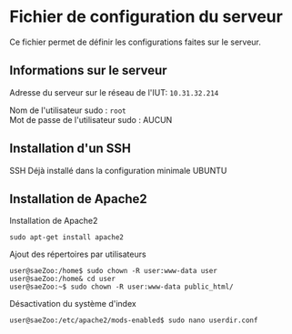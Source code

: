 # Fichier de configuration du serveur

Ce fichier permet de définir les configurations faites sur le serveur.

## Informations sur le serveur

Adresse du serveur sur le réseau de l'IUT: `10.31.32.214`

Nom de l'utilisateur sudo : `root`  
Mot de passe de l'utilisateur sudo : AUCUN

## Installation d'un SSH

SSH Déjà installé dans la configuration minimale UBUNTU

## Installation de Apache2

Installation de Apache2

```terminal
sudo apt-get install apache2
```

Ajout des répertoires par utilisateurs

```
user@saeZoo:/home$ sudo chown -R user:www-data user
user@saeZoo:/home& cd user
user@saeZoo:~$ sudo chown -R user:www-data public_html/
```

Désactivation du système d'index

```
user@saeZoo:/etc/apache2/mods-enabled$ sudo nano userdir.conf
```
